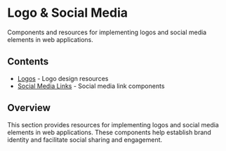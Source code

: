 # Logo & Social Media

Components and resources for implementing logos and social media elements in web applications.

## Contents

- [Logos](logos.md) - Logo design resources
- [Social Media Links](social-media-links.md) - Social media link components

## Overview

This section provides resources for implementing logos and social media elements in web applications. These components help establish brand identity and facilitate social sharing and engagement. 